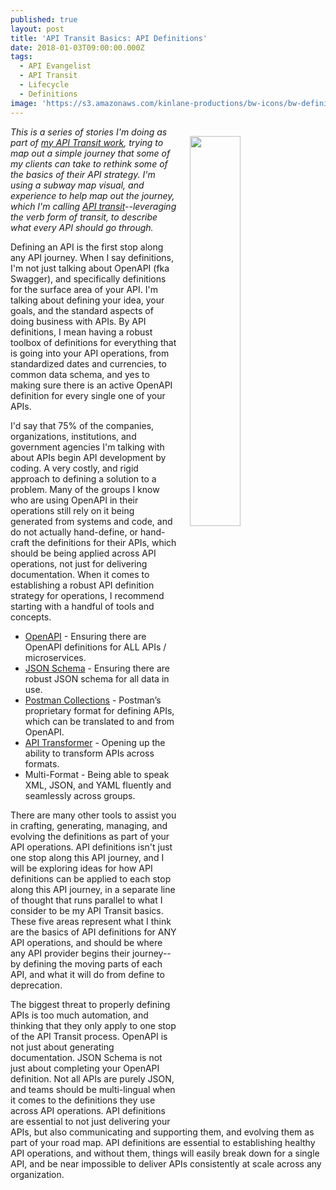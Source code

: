 ```yaml
---
published: true
layout: post
title: 'API Transit Basics: API Definitions'
date: 2018-01-03T09:00:00.000Z
tags:
  - API Evangelist
  - API Transit
  - Lifecycle
  - Definitions
image: 'https://s3.amazonaws.com/kinlane-productions/bw-icons/bw-definition.png'
---
```

<p><img src="https://s3.amazonaws.com/kinlane-productions/bw-icons/bw-definition.png" align="right" width="40%" style="padding: 15px;" /></p>

_This is a series of stories I'm doing as part of [my API Transit work](http://basics.apievangelist.com/), trying to map out a simple journey that some of my clients can take to rethink some of the basics of their API strategy. I'm using a subway map visual, and experience to help map out the journey, which I'm calling [API transit](http://basics.apievangelist.com/)--leveraging the verb form of transit, to describe what every API should go through._

Defining an API is the first stop along any API journey. When I say definitions, I'm not just talking about OpenAPI (fka Swagger), and specifically definitions for the surface area of your API. I'm talking about defining your idea, your goals, and the standard aspects of doing business with APIs. By API definitions, I mean having a robust toolbox of definitions for everything that is going into your API operations, from standardized dates and currencies, to common data schema, and yes to making sure there is an active OpenAPI definition for every single one of your APIs.

I'd say that 75% of the companies, organizations, institutions, and government agencies I'm talking with about APIs begin API development by coding. A very costly, and rigid approach to defining a solution to a problem. Many of the groups I know who are using OpenAPI in their operations still rely on it being generated from systems and code, and do not actually hand-define, or hand-craft the definitions for their APIs, which should be being applied across API operations, not just for delivering documentation. When it comes to establishing a robust API definition strategy for operations, I recommend starting with a handful of tools and concepts.

- [OpenAPI](https://www.openapis.org/) - Ensuring there are OpenAPI definitions for ALL APIs / microservices.
- [JSON Schema](http://json-schema.org/) - Ensuring there are robust JSON schema for all data in use.
- [Postman Collections](https://www.getpostman.com/docs/postman/collections/creating_collections) - Postman’s proprietary format for defining APIs, which can be translated to and from OpenAPI.
- [API Transformer](https://apimatic.io/transformer) - Opening up the ability to transform APIs across formats.
- Multi-Format - Being able to speak XML, JSON, and YAML fluently and seamlessly across groups.

There are many other tools to assist you in crafting, generating, managing, and evolving the definitions as part of your API operations. API definitions isn't just one stop along this API journey, and I will be exploring ideas for how API definitions can be applied to each stop along this API journey, in a separate line of thought that runs parallel to what I consider to be my API Transit basics. These five areas represent what I think are the basics of API definitions for ANY API operations, and should be where any API provider begins their journey--by defining the moving parts of each API, and what it will do from define to deprecation.

The biggest threat to properly defining APIs is too much automation, and thinking that they only apply to one stop of the API Transit process. OpenAPI is not just about generating documentation. JSON Schema is not just about completing your OpenAPI definition. Not all APIs are purely JSON, and teams should be multi-lingual when it comes to the definitions they use across API operations. API definitions are essential to not just delivering your APIs, but also communicating and supporting them, and evolving them as part of your road map. API definitions are essential to establishing healthy API operations, and without them, things will easily break down for a single API, and be near impossible to deliver APIs consistently at scale across any organization.
